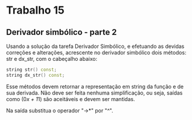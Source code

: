 # Trabalho 15
## Derivador simbólico - parte 2

Usando a solução da tarefa Derivador Simbólico, e efetuando as devidas correções e alterações, acrescente no derivador simbólico dois métodos: str e dx_str, com o cabeçalho abaixo:

```cpp
string str() const;
string dx_str() const;
```

Esse métodos devem retornar a representação em string da função e de sua derivada. Não deve ser feita nenhuma simplificação, ou seja, saídas como (0*x + 1*1) são aceitáveis e devem ser mantidas.

Na saída substitua o operador "->*" por "^".
